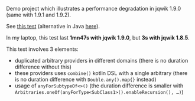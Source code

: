 Demo project which illustrates a performance degradation in jqwik 1.9.0 (same with 1.9.1 and 1.9.2).

See [this test](src/test/java/org/example/kotlin/Test.kt) (alternative in Java [here](src/test/java/org/example/java/Test.java)).

In my laptop, this test last **1mn47s with jqwik 1.9.0**, but **3s with jqwik 1.8.5**.

This test involves 3 elements:
* duplicated arbitrary providers in different domains (there is no duration difference without this)
* these providers uses `combine()` kotlin DSL with a single arbitrary (there is no duration difference with `Double.any().map{}` instead)
* usage of `anyForSubtypeOf<>()` (the duration difference is smaller with `Arbitraries.oneOf(anyForType<SubClass1>().enableRecursion(), …)`)

